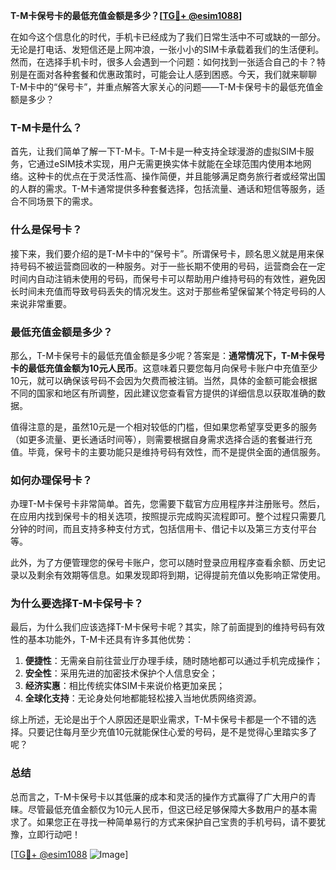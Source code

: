 **T-M卡保号卡的最低充值金额是多少？[[TG💪+ @esim1088](https://t.me/s/esim1088)]**

在如今这个信息化的时代，手机卡已经成为了我们日常生活中不可或缺的一部分。无论是打电话、发短信还是上网冲浪，一张小小的SIM卡承载着我们的生活便利。然而，在选择手机卡时，很多人会遇到一个问题：如何找到一张适合自己的卡？特别是在面对各种套餐和优惠政策时，可能会让人感到困惑。今天，我们就来聊聊T-M卡中的“保号卡”，并重点解答大家关心的问题——T-M卡保号卡的最低充值金额是多少？

### T-M卡是什么？

首先，让我们简单了解一下T-M卡。T-M卡是一种支持全球漫游的虚拟SIM卡服务，它通过eSIM技术实现，用户无需更换实体卡就能在全球范围内使用本地网络。这种卡的优点在于灵活性高、操作简便，并且能够满足商务旅行者或经常出国的人群的需求。T-M卡通常提供多种套餐选择，包括流量、通话和短信等服务，适合不同场景下的需求。

### 什么是保号卡？

接下来，我们要介绍的是T-M卡中的“保号卡”。所谓保号卡，顾名思义就是用来保持号码不被运营商回收的一种服务。对于一些长期不使用的号码，运营商会在一定时间内自动注销未使用的号码，而保号卡可以帮助用户维持号码的有效性，避免因长时间未充值而导致号码丢失的情况发生。这对于那些希望保留某个特定号码的人来说非常重要。

### 最低充值金额是多少？

那么，T-M卡保号卡的最低充值金额是多少呢？答案是：**通常情况下，T-M卡保号卡的最低充值金额为10元人民币**。这意味着只要您每月向保号卡账户中充值至少10元，就可以确保该号码不会因为欠费而被注销。当然，具体的金额可能会根据不同的国家和地区有所调整，因此建议您查看官方提供的详细信息以获取准确的数据。

值得注意的是，虽然10元是一个相对较低的门槛，但如果您希望享受更多的服务（如更多流量、更长通话时间等），则需要根据自身需求选择合适的套餐进行充值。毕竟，保号卡的主要功能只是维持号码有效性，而不是提供全面的通信服务。

### 如何办理保号卡？

办理T-M卡保号卡非常简单。首先，您需要下载官方应用程序并注册账号。然后，在应用内找到保号卡的相关选项，按照提示完成购买流程即可。整个过程只需要几分钟的时间，而且支持多种支付方式，包括信用卡、借记卡以及第三方支付平台等。

此外，为了方便管理您的保号卡账户，您可以随时登录应用程序查看余额、历史记录以及剩余有效期等信息。如果发现即将到期，记得提前充值以免影响正常使用。

### 为什么要选择T-M卡保号卡？

最后，为什么我们应该选择T-M卡保号卡呢？其实，除了前面提到的维持号码有效性的基本功能外，T-M卡还具有许多其他优势：

1. **便捷性**：无需亲自前往营业厅办理手续，随时随地都可以通过手机完成操作；
2. **安全性**：采用先进的加密技术保护个人信息安全；
3. **经济实惠**：相比传统实体SIM卡来说价格更加亲民；
4. **全球化支持**：无论身处何地都能轻松接入当地优质网络资源。

综上所述，无论是出于个人原因还是职业需求，T-M卡保号卡都是一个不错的选择。只要记住每月至少充值10元就能保住心爱的号码，是不是觉得心里踏实多了呢？

### 总结

总而言之，T-M卡保号卡以其低廉的成本和灵活的操作方式赢得了广大用户的青睐。尽管最低充值金额仅为10元人民币，但这已经足够保障大多数用户的基本需求了。如果您正在寻找一种简单易行的方式来保护自己宝贵的手机号码，请不要犹豫，立即行动吧！

[[TG💪+ @esim1088](https://t.me/s/esim1088) ![Image](https://i.postimg.cc/4NQfJmqS/Snipaste-2025-05-13-00-14-12.png)]